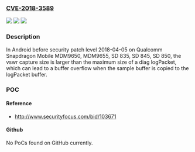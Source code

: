 ### [CVE-2018-3589](https://cve.mitre.org/cgi-bin/cvename.cgi?name=CVE-2018-3589)
![](https://img.shields.io/static/v1?label=Product&message=Snapdragon%20Mobile&color=blue)
![](https://img.shields.io/static/v1?label=Version&message=n%2Fa&color=blue)
![](https://img.shields.io/static/v1?label=Vulnerability&message=Buffer%20Copy%20without%20Checking%20Size%20of%20Input%20in%20RFA&color=brighgreen)

### Description

In Android before security patch level 2018-04-05 on Qualcomm Snapdragon Mobile MDM9650, MDM9655, SD 835, SD 845, SD 850, the vswr capture size is larger than the maximum size of a diag logPacket, which can lead to a buffer overflow when the sample buffer is copied to the logPacket buffer.

### POC

#### Reference
- http://www.securityfocus.com/bid/103671

#### Github
No PoCs found on GitHub currently.

